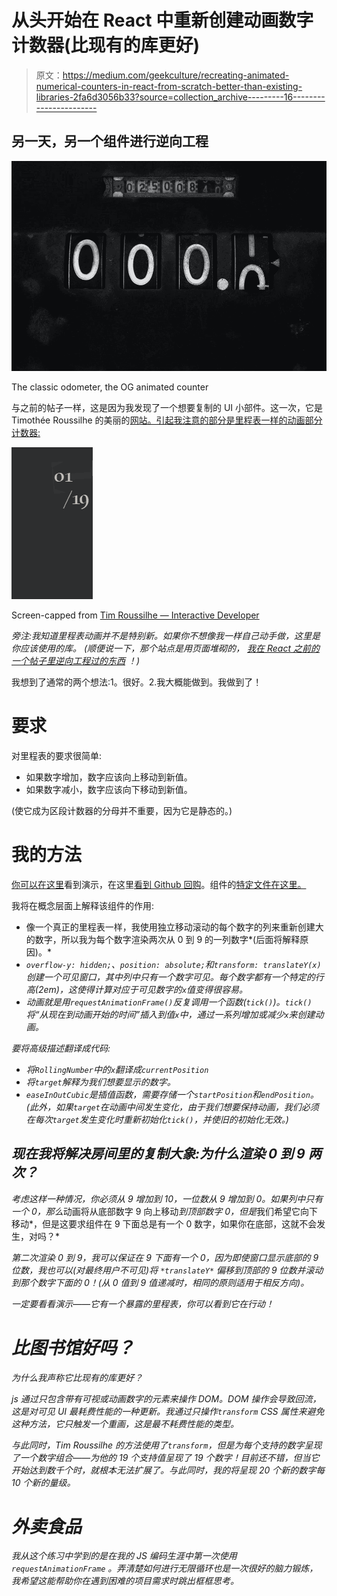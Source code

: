 # 从头开始在 React 中重新创建动画数字计数器(比现有的库更好)

> 原文：<https://medium.com/geekculture/recreating-animated-numerical-counters-in-react-from-scratch-better-than-existing-libraries-2fa6d3056b33?source=collection_archive---------16----------------------->

## 另一天，另一个组件进行逆向工程

![](img/558aadc748a6cdac380f0b55c89c537f.png)

The classic odometer, the OG animated counter

与之前的帖子一样，这是因为我发现了一个想要复制的 UI 小部件。这一次，它是 Timothée Roussilhe 的美丽的[网站。引起我注意的部分是里程表一样的动画部分计数器:](https://timroussilhe.com/)

![](img/272710af7bf20c8ad2a2a2dab81351f4.png)

Screen-capped from [Tim Roussilhe — Interactive Developer](https://timroussilhe.com/)

*旁注:我知道里程表动画并不是特别新。如果你不想像我一样自己动手做，这里是你应该使用的库。* *(顺便说一下，那个站点是用页面堆砌的，* [*我在 React 之前的一个帖子里逆向工程过的东西*](/geekculture/recreating-page-piling-in-react-for-your-personal-sites-without-extra-libraries-23fcde868ed9) *！)*

我想到了通常的两个想法:1。很好。2.我大概能做到。我做到了！

# 要求

对里程表的要求很简单:

*   如果数字增加，数字应该向上移动到新值。
*   如果数字减小，数字应该向下移动到新值。

(使它成为区段计数器的分母并不重要，因为它是静态的。)

# 我的方法

[你可以在这里](https://weiming-odometer.netlify.app/)看到演示，在这里[看到 Github 回购](https://github.com/weimingw/weiming-odometer)。组件的[特定文件在这里。](https://github.com/weimingw/weiming-odometer/blob/main/src/components/odometer/Odometer.js)

我将在概念层面上解释该组件的作用:

*   像一个真正的里程表一样，我使用独立移动滚动的每个数字的列来重新创建大的数字，所以我为每个数字渲染两次从 0 到 9 的一列数字*(后面将解释原因)。*
*   *`overflow-y: hidden;`、`position: absolute;`和`transform: translateY(x)`创建一个可见窗口，其中列中只有一个数字可见。每个数字都有一个特定的行高(2em)，这使得计算对应于可见数字的`x`值变得很容易。*
*   *动画就是用`requestAnimationFrame()`反复调用一个函数(`tick()`)。`tick()`将“从现在到动画开始的时间”插入到值`x`中，通过一系列增加或减少`x`来创建动画。*

*要将高级描述翻译成代码:*

*   *将`RollingNumber`中的`x`翻译成`currentPosition`*
*   *将`target`解释为我们想要显示的数字。*
*   *`easeInOutCubic`是插值函数，需要存储一个`startPosition`和`endPosition`。(此外，如果`target`在动画中间发生变化，由于我们想要保持动画，我们必须在每次`target`发生变化时重新初始化`tick()`，并使旧的初始化无效。)*

## *现在我将解决房间里的复制大象:为什么渲染 0 到 9 两次？*

*考虑这样一种情况，你必须从 9 增加到 10，一位数从 9 增加到 0。如果列中只有一个 0，那么*动画将从底部数字 9 向上移动*到顶部数字 0，但是*我们希望它向下移动*，但是这要求组件在 9 下面总是有一个 0 数字，如果你在底部，这就不会发生，对吗？*

*第二次渲染 0 到 9，*我可以保证在 9* 下面有一个 0，因为即使窗口显示底部的 9 位数，*我也可以(对最终用户不可见)将* `*translateY*` *偏移到顶部的 9 位数并滚动到那个数字下面的 0！*(从 0 值到 9 值递减时，相同的原则适用于相反方向)。*

*一定要看看演示——它有一个暴露的里程表，你可以看到它在行动！*

# *比图书馆好吗？*

*为什么我声称它比现有的库更好？*

*js 通过只包含带有可视或动画数字的元素来操作 DOM。DOM 操作会导致回流，这是对可见 UI 最耗费性能的一种更新。我通过只操作`transform` CSS 属性来避免这种方法，它只触发一个重画，这是最不耗费性能的类型。*

*与此同时，Tim Roussilhe 的方法使用了`transform`，但是为每个支持的数字呈现了一个数字组合——为他的 19 个支持值呈现了 19 个数字！目前还不错，但当它开始达到数千个时，就根本无法扩展了。与此同时，我的将呈现 20 个新的数字每 10 个新的量级。*

# *外卖食品*

*我从这个练习中学到的是在我的 JS 编码生涯中第一次使用`requestAnimationFrame` 。弄清楚如何进行无限循环也是一次很好的脑力锻炼，我希望这能帮助你在遇到困难的项目需求时跳出框框思考。*